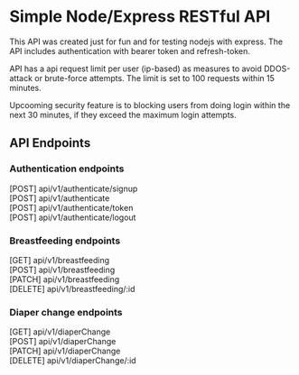 # Simple Node/Express RESTful API
This API was created just for fun and for testing nodejs with express. 
The API includes authentication with bearer token and refresh-token.

API has a api request limit per user (ip-based) as measures to avoid DDOS-attack or brute-force attempts.
The limit is set to 100 requests within 15 minutes.

Upcooming security feature is to blocking users from doing login within the next 30 minutes, if they exceed the maximum login attempts.
 

## API Endpoints

### Authentication endpoints
[POST] api/v1/authenticate/signup \
[POST] api/v1/authenticate \
[POST] api/v1/authenticate/token \
[POST] api/v1/authenticate/logout 

### Breastfeeding endpoints
[GET] api/v1/breastfeeding \
[POST] api/v1/breastfeeding \
[PATCH] api/v1/breastfeeding \
[DELETE] api/v1/breastfeeding/:id

### Diaper change endpoints
[GET] api/v1/diaperChange \
[POST] api/v1/diaperChange \
[PATCH] api/v1/diaperChange \
[DELETE] api/v1/diaperChange/:id

